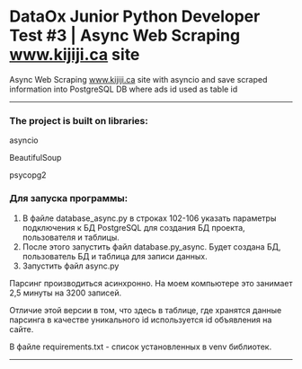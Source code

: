 # DataOx Junior Python Developer Test #3 | Async Web Scraping www.kijiji.ca site #
Async Web Scraping www.kijiji.ca site with asyncio and save scraped information into PostgreSQL DB where ads id used as table id
***
### The project is built on libraries: ###
asyncio

BeautifulSoup

psycopg2


### Для запуска программы: ###
1. В файле database_async.py в строках 102-106 указать параметры подключения к БД PostgreSQL для создания БД проекта, пользователя и таблицы.
2. После этого запустить файл database.py_async. Будет создана БД, пользователь БД и таблица для записи данных.
3. Запустить файл async.py

Парсинг производиться асинхронно. На моем компьютере это занимает 2,5 минуты на 3200 записей. 

Отличие этой версии в том, что здесь в таблице, где хранятся данные парсинга в качестве уникального id используется id объявления на сайте.

В файле requirements.txt - список установленных в venv библиотек.
***
